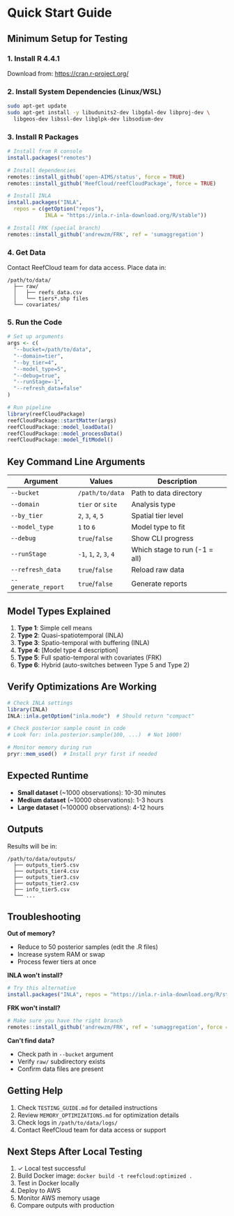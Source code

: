 # Quick Start Guide

## Minimum Setup for Testing

### 1. Install R 4.4.1
Download from: https://cran.r-project.org/

### 2. Install System Dependencies (Linux/WSL)
```bash
sudo apt-get update
sudo apt-get install -y libudunits2-dev libgdal-dev libproj-dev \
  libgeos-dev libssl-dev libglpk-dev libsodium-dev
```

### 3. Install R Packages
```r
# Install from R console
install.packages("remotes")

# Install dependencies
remotes::install_github('open-AIMS/status', force = TRUE)
remotes::install_github('ReefCloud/reefCloudPackage', force = TRUE)

# Install INLA
install.packages("INLA",
  repos = c(getOption("repos"),
            INLA = "https://inla.r-inla-download.org/R/stable"))

# Install FRK (special branch)
remotes::install_github('andrewzm/FRK', ref = 'sumaggregation')
```

### 4. Get Data
Contact ReefCloud team for data access. Place data in:
```
/path/to/data/
  ├── raw/
  │   ├── reefs_data.csv
  │   └── tiers*.shp files
  └── covariates/
```

### 5. Run the Code
```r
# Set up arguments
args <- c(
  "--bucket=/path/to/data",
  "--domain=tier",
  "--by_tier=4",
  "--model_type=5",
  "--debug=true",
  "--runStage=-1",
  "--refresh_data=false"
)

# Run pipeline
library(reefCloudPackage)
reefCloudPackage::startMatter(args)
reefCloudPackage::model_loadData()
reefCloudPackage::model_processData()
reefCloudPackage::model_fitModel()
```

## Key Command Line Arguments

| Argument | Values | Description |
|----------|--------|-------------|
| `--bucket` | `/path/to/data` | Path to data directory |
| `--domain` | `tier` or `site` | Analysis type |
| `--by_tier` | `2`, `3`, `4`, `5` | Spatial tier level |
| `--model_type` | `1` to `6` | Model type to fit |
| `--debug` | `true`/`false` | Show CLI progress |
| `--runStage` | `-1`, `1`, `2`, `3`, `4` | Which stage to run (-1 = all) |
| `--refresh_data` | `true`/`false` | Reload raw data |
| `--generate_report` | `true`/`false` | Generate reports |

## Model Types Explained

1. **Type 1**: Simple cell means
2. **Type 2**: Quasi-spatiotemporal (INLA)
3. **Type 3**: Spatio-temporal with buffering (INLA)
4. **Type 4**: [Model type 4 description]
5. **Type 5**: Full spatio-temporal with covariates (FRK)
6. **Type 6**: Hybrid (auto-switches between Type 5 and Type 2)

## Verify Optimizations Are Working

```r
# Check INLA settings
library(INLA)
INLA::inla.getOption("inla.mode")  # Should return "compact"

# Check posterior sample count in code
# Look for: inla.posterior.sample(100, ...)  # Not 1000!

# Monitor memory during run
pryr::mem_used()  # Install pryr first if needed
```

## Expected Runtime

- **Small dataset** (~1000 observations): 10-30 minutes
- **Medium dataset** (~10000 observations): 1-3 hours
- **Large dataset** (~100000 observations): 4-12 hours

## Outputs

Results will be in:
```
/path/to/data/outputs/
  ├── outputs_tier5.csv
  ├── outputs_tier4.csv
  ├── outputs_tier3.csv
  ├── outputs_tier2.csv
  ├── info_tier5.csv
  └── ...
```

## Troubleshooting

**Out of memory?**
- Reduce to 50 posterior samples (edit the .R files)
- Increase system RAM or swap
- Process fewer tiers at once

**INLA won't install?**
```r
# Try this alternative
install.packages("INLA", repos = "https://inla.r-inla-download.org/R/stable")
```

**FRK won't install?**
```r
# Make sure you have the right branch
remotes::install_github('andrewzm/FRK', ref = 'sumaggregation', force = TRUE)
```

**Can't find data?**
- Check path in `--bucket` argument
- Verify `raw/` subdirectory exists
- Confirm data files are present

## Getting Help

1. Check `TESTING_GUIDE.md` for detailed instructions
2. Review `MEMORY_OPTIMIZATIONS.md` for optimization details
3. Check logs in `/path/to/data/logs/`
4. Contact ReefCloud team for data access or support

## Next Steps After Local Testing

1. ✓ Local test successful
2. Build Docker image: `docker build -t reefcloud:optimized .`
3. Test in Docker locally
4. Deploy to AWS
5. Monitor AWS memory usage
6. Compare outputs with production
